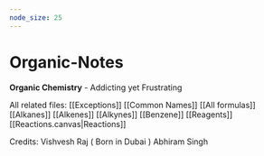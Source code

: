 ```yaml
---
node_size: 25
---
```

# Organic-Notes
**Organic Chemistry** - Addicting yet Frustrating

All related files:
[[Exceptions]]
[[Common Names]]
[[All formulas]]
[[Alkanes]]
[[Alkenes]]
[[Alkynes]]
[[Benzene]]
[[Reagents]]
[[Reactions.canvas|Reactions]]

Credits: 
	Vishvesh Raj ( Born in Dubai )
	Abhiram Singh

